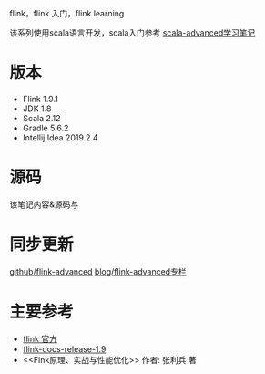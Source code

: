 flink，flink 入门，flink learning

该系列使用scala语言开发，scala入门参考 [scala-advanced学习笔记](https://github.com/GourdErwa/scala-advanced)

# 版本
- Flink 1.9.1
- JDK 1.8
- Scala 2.12
- Gradle 5.6.2
- Intellij Idea 2019.2.4

# 源码
该笔记内容&源码与 

# 同步更新
[github/flink-advanced](https://github.com/GourdErwa/flink-advanced/tree/master/flink-notes)
[blog/flink-advanced专栏](https://blog.csdn.net/u011278496/article/category/9489057)

# 主要参考
- [flink 官方](https://flink.apache.org/)
- [flink-docs-release-1.9](https://ci.apache.org/projects/flink/flink-docs-release-1.9/)
- <<Fink原理、实战与性能优化>> 作者: 张利兵 著
